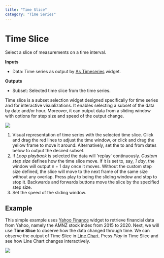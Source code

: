```yaml
---
title: "Time Slice"
category: "Time Series"
---
```

Time Slice
==========

Select a slice of measurements on a time interval.

**Inputs**

- Data: Time series as output by [As Timeseries](../as_timeseries/) widget.

**Outputs**

- Subset: Selected time slice from the time series.

Time slice is a subset selection widget designed specifically for time series and for interactive visualizations. It enables selecting a subset of the data by date and/or hour. Moreover, it can output data from a sliding window with options for step size and speed of the output change.

![](../images/time-slice-stamped.png)

1. Visual representation of time series with the selected time slice. Click and drag the red lines to adjust the time window, or click and drag the yellow frame to move it around. Alternatively, set the to and from dates below to output the desired subset.
2. If *Loop playback* is selected the data will 'replay' continuously. *Custom step size* defines how the time slice move. If it is set to, say, *1 day*, the window will output n + 1 day once it moves. Without the custom step size defined, the slice will move to the next frame of the same size without any overlap.
   Press play to being the sliding window and stop to stop it. Backwards and forwards buttons move the slice by the specified step size.
3. Set the speed of the sliding window.

Example
-------

This simple example uses [Yahoo Finance](yahoo_finance.md) widget to retrieve financial data from Yahoo, namely the AMNZ stock index from 2015 to 2020. Next, we will use **Time Slice** to observe how the data changed through time. We can observe the output of Time Slice in [Line Chart](../line_chart/). Press *Play* in Time Slice and see how Line Chart changes interactively.

![](../images/time-slice-example.png)
